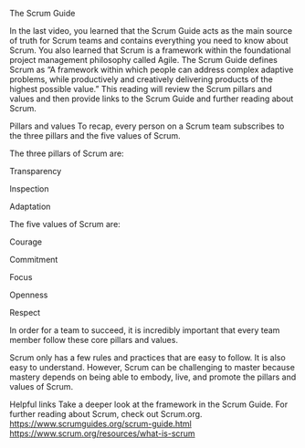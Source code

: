 The Scrum Guide

In the last video, you learned that the Scrum Guide acts as the main source of truth for Scrum teams and contains everything you need to know about Scrum. You also learned that Scrum is a framework within the foundational project management philosophy called Agile. The Scrum Guide defines Scrum as “A framework within which people can address complex adaptive problems, while productively and creatively delivering products of the highest possible value.” This reading will review the Scrum pillars and values and then provide links to the Scrum Guide and further reading about Scrum. 

Pillars and values 
To recap, every person on a Scrum team subscribes to the three pillars and the five values of Scrum. 

The three pillars of Scrum are: 

Transparency 

Inspection

Adaptation 

The five values of Scrum are: 

Courage 

Commitment 

Focus

Openness 

Respect 

In order for a team to succeed, it is incredibly important that every team member follow these core pillars and values.

Scrum only has a few rules and practices that are easy to follow. It is also easy to understand. However, Scrum can be challenging to master because mastery depends on being able to embody, live, and promote the pillars and values of Scrum. 

Helpful links 
Take a deeper look at the framework in the Scrum Guide. For further reading about Scrum, check out Scrum.org. 
https://www.scrumguides.org/scrum-guide.html
https://www.scrum.org/resources/what-is-scrum